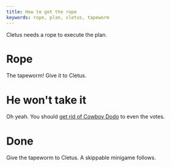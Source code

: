 ```yaml
---
title: How to get the rope
keywords: rope, plan, cletus, tapeworm
---
```


Cletus needs a rope to execute the plan.

# Rope
The tapeworm! Give it to Cletus.

# He won't take it
Oh yeah. You should [get rid of Cowboy Dodo](080-dodo.md) to even the votes.

# Done
Give the tapeworm to Cletus. A skippable minigame follows.
